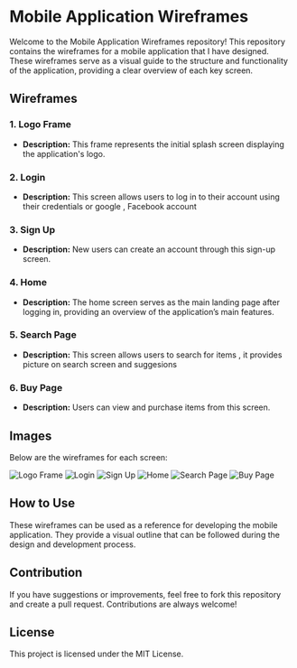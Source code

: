 # Mobile Application Wireframes

Welcome to the Mobile Application Wireframes repository! This repository contains the wireframes for a mobile application that I have designed. These wireframes serve as a visual guide to the structure and functionality of the application, providing a clear overview of each key screen.

## Wireframes

### 1. Logo Frame
- **Description:** This frame represents the initial splash screen displaying the application's logo.

### 2. Login
- **Description:** This screen allows users to log in to their account using their credentials or google , Facebook account

### 3. Sign Up
- **Description:** New users can create an account through this sign-up screen.

### 4. Home
- **Description:** The home screen serves as the main landing page after logging in, providing an overview of the application’s main features.

### 5. Search Page
- **Description:** This screen allows users to search for items , it provides picture on search screen and suggesions  

### 6. Buy Page
- **Description:** Users can view and purchase items from this screen.

## Images

Below are the wireframes for each screen:


![Logo Frame](./f1.jpg)
![Login](./f2.jpg) 
![Sign Up](./f3.jpg) 
![Home](./f4.jpg)
![Search Page](./f5.jpg)
![Buy Page](./f6.jpg)

## How to Use

These wireframes can be used as a reference for developing the mobile application. They provide a visual outline that can be followed during the design and development process.

## Contribution

If you have suggestions or improvements, feel free to fork this repository and create a pull request. Contributions are always welcome!

## License

This project is licensed under the MIT License.
